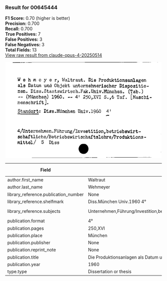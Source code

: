 ### Result for 00645444
**F1 Score:** 0.70 (higher is better)<br>**Precision:** 0.700<br>**Recall:** 0.700<br>**True Positives:** 7<br>**False Positives:** 3<br>**False Negatives:** 3<br>**Total Fields:** 13<br>[View raw result from claude-opus-4-20250514](https://github.com/RISE-UNIBAS/humanities_data_benchmark/blob/main/results/2025-09-02/T0147/request_T0147_00645444.json)

<img src="https://github.com/RISE-UNIBAS/humanities_data_benchmark/blob/main/benchmarks/zettelkatalog/images/00645444.jpg?raw=true" alt="00645444" width="600px">

| Field | Model Response | Ground Truth | Fuzzy Score | Match |
|-------|----------------|--------------|-------------|-------|
| author.first_name | Waltraut | Waltraut | 1.000 | ✅ |
| author.last_name | Wehmeyer | Wehmeyer | 1.000 | ✅ |
| library_reference.publication_number | None | None | 1.000 | ✅ |
| library_reference.shelfmark | Diss.München Univ.1960 4° | Diss.München Univ.1960 4' | 0.960 | ✅ |
| library_reference.subjects | Unternehmen,Führung/Investition,betriebswirtschaftliche/Betriebswirtschaftslehre/Produktionsmittel | Unternehmen.Führung/Investition.betriebswirtschaftliche/Betriebswirtschaftslehre/Produktionsmittel/ S Diss | 0.941 | ❌ |
| publication.format | 4° | 4' | 0.500 | ❌ |
| publication.pages | 250,XVI | 250,XVI,6 Taf. | 0.667 | ❌ |
| publication.place | München | München | 1.000 | ✅ |
| publication.publisher | None | None | 1.000 | ✅ |
| publication.reprint_note | None | None | 1.000 | ✅ |
| publication.title | Die Produktionsanlagen als Datum und Objekt unternehmerischer Dispositionen | Die Produktionsanlagen als Datum und Objekt unternehmerischer Dispositionen | 1.000 | ✅ |
| publication.year | 1960 | 1960 | 1.000 | ✅ |
| type.type | Dissertation or thesis | Dissertation or thesis | 1.000 | ✅ |
